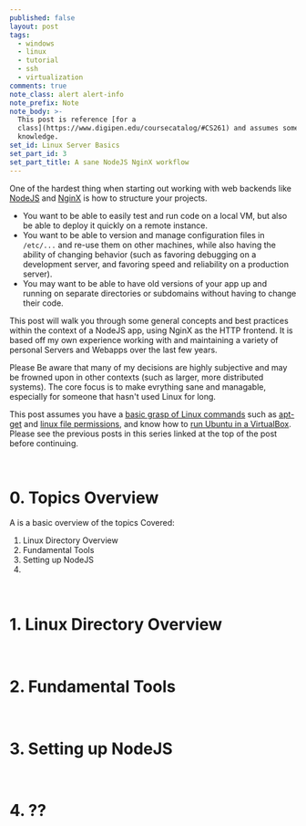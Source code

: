 ```yaml
---
published: false
layout: post
tags:
  - windows
  - linux
  - tutorial
  - ssh
  - virtualization
comments: true
note_class: alert alert-info
note_prefix: Note
note_body: >-
  This post is reference [for a
  class](https://www.digipen.edu/coursecatalog/#CS261) and assumes some prior
  knowledge.
set_id: Linux Server Basics
set_part_id: 3
set_part_title: A sane NodeJS NginX workflow
---
```

One of the hardest thing when starting out working with web backends like [NodeJS](https://nodejs.org/en/) and [NginX](https://www.nginx.com/resources/wiki/) is how to structure your projects. 

- You want to be able to easily test and run code on a local VM, but also be able to deploy it quickly on a remote instance. 
- You want to be able to version and manage configuration files in `/etc/...` and re-use them on other machines, while also having the ability of changing behavior (such as favoring debugging on a development server, and favoring speed and reliability on a production server).
- You may want to be able to have old versions of your app up and running on separate directories or subdomains without having to change their code.

This post will walk you through some general concepts and best practices within the context of a NodeJS app, using NginX as the HTTP frontend. It is based off my own experience working with and maintaining a variety of personal Servers and Webapps over the last few years. 

Please Be aware that many of my decisions are highly subjective and may be frowned upon in other contexts (such as larger, more distributed systems). The core focus is to make evrything sane and managable, especially for someone that hasn't used Linux for long.

This post assumes you have a [basic grasp of Linux commands](http://linuxcommand.org/learning_the_shell.php) such as [apt-get](https://help.ubuntu.com/community/AptGet/Howto) and [linux file permissions](https://help.ubuntu.com/community/FilePermissions), and know how to [run Ubuntu in a VirtualBox](http://www.beopensource.com/2016/05/how-to-install-Ubuntu-1604-LTS-in-Virtual-Box-VmWare.html). Please see the previous posts in this series linked at the top of the post before continuing.

<!-- more -->

<br />

# 0. Topics Overview

A is a basic overview of the topics Covered:

1. Linux Directory Overview
2. Fundamental Tools
3. Setting up NodeJS
4. 


<br />

# 1. Linux Directory Overview


<br />

# 2. Fundamental Tools


<br />

# 3. Setting up NodeJS



<br />

# 4. ??
